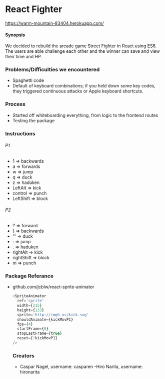 # React Fighter
https://warm-mountain-83404.herokuapp.com/

#### Synopsis
We decided to rebuild the arcade game Street Fighter in React using ES6. The users are able challenge each other and the winner can save and view their time and HP. 

### Problems/Difficulties we encountered
  - Spaghetti code 
  - Default of keyboard combinations; if you held down some key codes, they triggered continuous attacks or Apple keyboard shortcuts.
  
### Process
  - Started off whiteboarding everything, from logic to the frontend routes
  - Testing the package 
  
### Instructions

###### P1
  - 1 => backwards
  - a => forwards 
  - w => jump 
  - q => duck 
  - z => haduken
  - LeftAlt => kick
  - control => punch
  - LeftShift => block
###### P2
  - ? => forward
  - } => backwards 
  - "' => duck
  - : => jump 
  - . => haduken
  - rightAlt => kick
  - rightShift => block
  - m => punch


### Package Referance
  - github.com/jcblw/react-sprite-animator
    ```js
    <SpriteAnimator
      ref='sprite'
      width={215}
      height={133}
      sprite='http://imgh.us/kick.svg'
      shouldAnimate={kickMovP1}
      fps={4}
      startFrame={0}
      stopLastFrame={true}
      reset={!kickMovP1}
    />
    ```
    
    
    ### Creators
      - Caspar Nagel, username: casparen
      -Hiro Narita, username: hironarita



